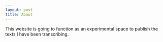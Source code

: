 ```yaml
---
layout: post
title: About 
---
```


This website is going to function as an experimental space to publish the texts I have been transcribing. 